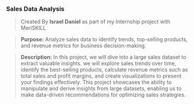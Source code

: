### Sales Data Analysis

> Created By **Israel Daniel**
> as part of my Internship project with MeriSKILL

> **Purpose:** Analyze sales data to identify trends, top-selling products, and revenue metrics for business decision-making.

> **Description:** In this project, we will dive into a large sales dataset to extract valuable insights. we will explore sales trends over time, identify the best-selling products, calculate revenue metrics such as total sales and profit margins, and create visualizations to present your findings effectively. This project showcases the ability to manipulate and derive insights from large datasets, enabling us to make data-driven recommendations for optimizing sales strategies.
